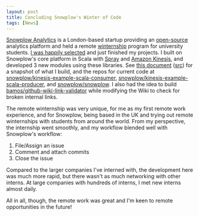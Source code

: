 ```yaml
---
layout: post
title: Concluding Snowplow's Winter of Code
tags: [News]
---
```


[Snowplow Analytics][snowplow] is a London-based startup
providing an [open-source][snowplow-github] analytics platform and held
a remote [winternship][snowplow-wintern] program for university students.
[I was happily selected][snowplow-intro] and just finished my projects.
I built on Snowplow's core platform in Scala with
[Spray][spray] and [Amazon Kinesis][kinesis], and
developed 3 new modules using these libraries.
See [this document][listings] ([src][listings-src]) for a snapshot
of what I build, and the repos for current code at
[snowplow/kinesis-example-scala-consumer][consumer],
[snowplow/kinesis-example-scala-producer][producer], and
[snowplow/snowplow][snowplow/snowplow].
I also had the idea to build [bamos/github-wiki-link-validator][validator]
while modifying the Wiki to check for broken internal links.

The remote winternship was very unique, for me as my first
remote work experience, and for Snowplow, being based in the UK and
trying out remote winternships with students from around the world.
From my perspective, the internship went smoothly,
and my workflow blended well with Snowplow's workflow:

1. File/Assign an issue
2. Comment and attach commits
3. Close the issue

Compared to the larger companies I've interned with,
the development here was much more rapid,
but there wasn't as much networking with other interns.
At large companies with hundreds of interns,
I met new interns almost daily.

All in all, though, the remote work was great and
I'm keen to remote opportunities in the future!

[snowplow]: http://snowplowanalytics.com/
[snowplow-github]: https://github.com/snowplow/
[snowplow-intro]: http://snowplowanalytics.com/blog/2013/12/20/introducing-our-snowplow-winterns/
[snowplow-wintern]: http://snowplowanalytics.com/blog/2013/10/07/announcing-our-winter-open-source-internship-program/

[kinesis]: http://aws.amazon.com/kinesis/
[spray]: http://spray.io

[listings]: /data/2014-01-20/listings.pdf
[listings-src]: /data/2014-01-20/listings.tex

[consumer]: https://github.com/snowplow/kinesis-example-scala-consumer
[producer]: https://github.com/snowplow/kinesis-example-scala-producer
[snowplow/snowplow]: https://github.com/snowplow/snowplow
[validator]: https://github.com/bamos/github-wiki-link-validator?source=c
